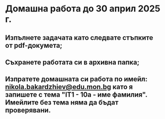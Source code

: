 # Домашна работа до 30 април 2025 г.

## Изпълнете задачата като следвате стъпките от pdf-докумета;
## Съхранете работата си в архивна папка;
## Изпратете домашната си работа по имейл: nikola.bakardzhiev@edu.mon.bg като я запишете с тема "IT1 - 10а - име фамилия". Имейлите без тема няма да бъдат проверявани.
